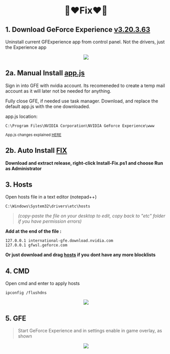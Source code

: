 # <p align="center">🌹❤Fix❤🌹</p>

## **1. Download GeForce Experience [v3.20.3.63](https://fichiers.touslesdrivers.com/64580/GeForce_Experience_v3.20.3.63.exe)**
Uninstall current GFExperience app from control panel. Not the drivers, just the Experience app
<p align="center">
  <img src="https://github.com/Shheza/Fix-3/assets/32721494/6d4bd4b5-fd1b-4d78-bbe1-872bd80c8a7c" />
</p>


## **2a. Manual Install [app.js](https://github.com/Shhezita/AFix/releases/download/1.1/app.js)**
Sign in into GFE with nvidia account. Its recomeneded to create a temp mail account as it will later not be needed for anything.

Fully close GFE, if needed use task manager.
Download, and replace the default app.js with the one downloaded. 

app.js location:
 ```
 C:\Program Files\NVIDIA Corporation\NVIDIA GeForce Experience\www
```
<sup> App.js changes explained [HERE](Manual.md) <sup>


## **2b. Auto Install [FIX]()**
**Download and extract release, right-click Install-Fix.ps1 and choose Run as Administrator**



## **3. Hosts**    

Open hosts file in a text editor (notepad++)  

    C:\Windows\System32\drivers\etc\hosts 
    
  > *(copy-paste the file on your desktop to edit, copy back to "etc" folder if you have permission errors)*


**Add at the end of the file :**

    127.0.0.1 international-gfe.download.nvidia.com
    127.0.0.1 gfwsl.geforce.com
    
**Or just download and drag [hosts]() if you dont have any more blocklists**
## **4. CMD**
Open cmd and enter to apply hosts

    ipconfig /flushdns

<p align="center">
  <img src="https://github.com/Shheza/AFix/assets/32721494/066e3fae-4e43-43f5-ac86-78c2efb48a8a" />
</p>

## **5. GFE**
> Start GeForce Experience and in settings enable in game overlay, as shown
<p align="center">
  <img src="https://github.com/Shheza/AFix/assets/32721494/de6d1657-745d-41fa-857c-c53fd8cc1053" />
</p>
